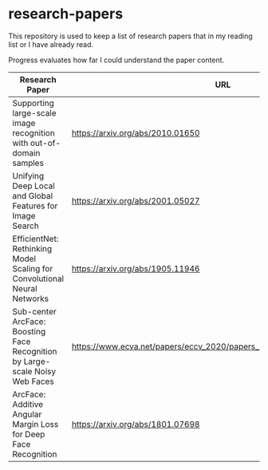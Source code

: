 # research-papers
This repository is used to keep a list of research papers that in my reading list or I have already read.

Progress evaluates how far I could understand the paper content.

| Research Paper                                                                       | URL                              | Progress (*/10) |
|--------------------------------------------------------------------------------------|----------------------------------|-----------------|
| Supporting large-scale image recognition with out-of-domain samples                  | https://arxiv.org/abs/2010.01650 |               9 |
| Unifying Deep Local and Global Features for Image Search                             | https://arxiv.org/abs/2001.05027 |               8 |
| EfficientNet: Rethinking Model Scaling for Convolutional Neural Networks             | https://arxiv.org/abs/1905.11946 |               8 |
| Sub-center ArcFace: Boosting Face Recognition by Large-scale Noisy Web Faces         | https://www.ecva.net/papers/eccv_2020/papers_ECCV/papers/123560715.pdf |               3 |
| ArcFace: Additive Angular Margin Loss for Deep Face Recognition                      | https://arxiv.org/abs/1801.07698 |               9 |
